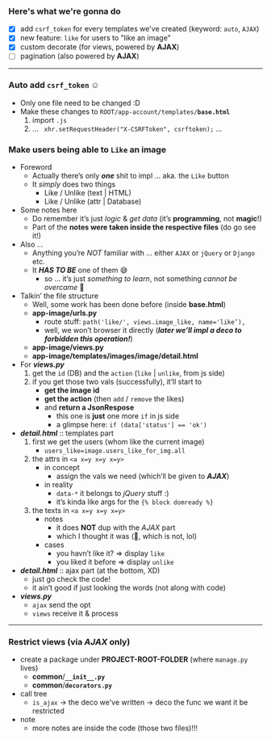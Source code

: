 
### Here's what we're gonna do
- [x] add ```csrf_token``` for every templates we've created (keyword: ```auto```, ```AJAX```)
- [x] new feature: ```like``` for users to "like an image"
- [x] custom decorate (for views, powered by **AJAX**)
- [ ] pagination (also powered by **AJAX**)

------- 

### Auto add ```csrf_token``` ☺️
- Only one file need to be changed :D
- Make these changes to ```ROOT/app-account/templates/```**```base.html```**
    1. import ```.js``` 
    2. ...  ``` xhr.setRequestHeader("X-CSRFToken", csrftoken);```  ...

### Make users being able to ```Like``` an image
- Foreword 
    - Actually there’s only ***one*** shit to impl ... aka. the ```Like``` button 
    - It *simply* does two things 
        - Like / Unlike (text | HTML)
        - Like / Unlike (attr | Database)
- Some notes here 
    - Do remember it’s just *logic* & *get data* (it’s **programming**, not **magic**!)
    - Part of the **notes were taken inside the respective files** (do go see it!)
- Also ... 
    - Anything you’re *NOT* familiar with ... either ```AJAX``` or ```jQuery``` or ```Django``` etc. 
    - It ***HAS TO BE*** one of them 😅 
        - so ... it’s just *something to learn*, not something *cannot be overcame* 🤪
- Talkin’ the file structure
    - Well, some work has been done before (inside **base.html**) 
    - **app-image/urls.py**
        - route stuff: ```path('like/', views.image_like, name='like’),``` 
        - well, we won’t browser it directly (***later we’ll impl a deco to forbidden this operation!***)
    - **app-image/views.py**
    - **app-image/templates/images/image/detail.html**
- For ***views.py*** 
    1. get the ```id``` (DB) and the ```action``` (```like``` | ```unlike```, from js side)
    2. if you get those two vals (successfully), it’ll start to 
        - **get the image id** 
        - **get the action** (then ```add``` / ```remove``` the likes)
        - and **return a JsonRespose**
            - this one is **just** one more ```if``` in js side 
            - a glimpse here: ```if (data['status'] == 'ok')```
- ***detail.html*** :: templates part 
    1. first we get the users (whom like the current image)
        - ```users_like=image.users_like_for_img.all```
    2. the attrs in ```<a x=y x=y x=y>```
        - in concept
            - assign the vals we need (which’ll be given to ***AJAX***)
        - in reality 
            - ```data-*``` it belongs to *jQuery* stuff :)
            - it’s kinda like args for the ```{% block domready %}```
    3. the texts in ```<a x=y x=y x=y>``` 
        - notes 
            - it does **NOT** dup with the *AJAX* part 
            - which I thought it was (🤨, which is not, lol)
        - cases
            - you havn’t like it? => display ```like```
            - you liked it before => display ```unlike```
- ***detail.html*** :: ajax part (at the bottom, XD)
    - just go check the code! 
    - it ain’t good if just looking the words (not along with code)
- ***views.py***
    - ```ajax``` send the opt 
    - ```views``` receive it & process
    
----------

### Restrict views (via ***AJAX*** only) 
- create a package under **PROJECT-ROOT-FOLDER** (where ```manage.py``` lives)
    - **common**/**```__init__.py```**
    - **common**/**```decorators.py```**
- call tree
    - ```is_ajax``` -> the deco we've written -> deco the func we want it be restricted
- note
    - more notes are inside the code (those two files)!!!
